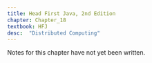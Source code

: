 ```yaml
---
title: Head First Java, 2nd Edition
chapter: Chapter_18
textbook: HFJ
desc:  "Distributed Computing"
---
```


Notes for this chapter have not yet been written.
